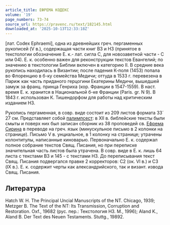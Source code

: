 ```yaml
---
article_title: ЕФРЕМА КОДЕКС
volume: '19'
page_numbers: 73-74
source_url: https://pravenc.ru/text/182145.html
downloaded_at: '2025-10-13T12:33:18Z'
---
```


[лат. Codex Ephraemi], одна из древнейших греч. пергаменных рукописей (V в.), содержащая части книг ВЗ и НЗ (принятое в текстологии обозначение Е. к.- лат. сигла С, для новозаветной части - С или 04). Е. к. особенно важен для реконструкции текстов Евангелий; по значению в текстологии Библии включен в категорию II. В средние века рукопись находилась в Византии; после падения К-поля (1453) попала во Флоренцию в б-ку семейства Медичи; оттуда в 1533 г. перевезена в Париж как часть приданого герцогини Екатерины Медичи, вышедшей замуж за франц. принца Генриха (кор. Франции в 1547-1559). В наст. время Е. к. хранится в Национальной б-ке Франции (Paris. gr. N 9). В 1843 г. использован К. Тишендорфом для работы над критическим изданием НЗ.

Рукопись пергаменная, в совр. виде состоит из 209 листов формата 33´
27 см. Представляет собой [палимпсест](https://pravenc.ru/text/палимпсест.html): в XII в. библейские тексты были смыты и поверх них был записан сборник из 38 проповедей св. [Ефрема Сирина](<https://pravenc.ru/text/Ефрем Сирин.html>) в переводе на греч. язык (минускульное письмо в 2 колонки на странице). Письмо V в. унциальное, в 1 колонку на странице; утрачены колонтитулы, написанные киноварью. Первоначально Е. к. содержал полное собрание текстов Свящ. Писания, но при переписке значительная часть листов была утрачена. В совр. виде в Е. к. лишь 64 листа с текстами ВЗ и 145 - с текстами НЗ. До переписывания текст Свящ. Писания подвергался правке 2 корректоров: С2 (ок. VI в.) и С3 (IX в.). Е. к. содержит черты как александрийского, так и визант. извода Свящ. Писания.

## Литература

Hatch W. H. The Principal Uncial Manuscripts of the NT. Chicago, 1939; Metzger B. The Text of the NT: Its Transmission, Corruption and Restoration. Oxf., 19682 (рус. пер.: Текстология НЗ. М., 1996); Aland K., Aland B. Der Text des Neuen Testaments. Stuttg., 19892.
